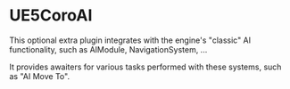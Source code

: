# UE5CoroAI

This optional extra plugin integrates with the engine's "classic" AI
functionality, such as AIModule, NavigationSystem, ...

It provides awaiters for various tasks performed with these systems, such as
"AI Move To".
